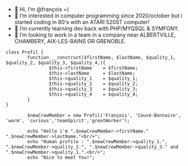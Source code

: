 - 👋 Hi, I’m @françois =)
- 👀 I’m interested in computer programming since 2020/october but i started coding in 80's with an ATARI 520ST computer!
- 🌱 I’m currently learning dev back with PHP/MYQSQL & SYMFONY.
- 💞️ I’m looking to work in a team in a company near ALBERTVILLE, CHAMBERY, AIX-LES-BAINS OR GRENOBLE.
```
class Profil {
        function __construct($firstName, $lastName, $quality_1, $quality_2, $quality_3, $quality_4,){
                $this->firstName    = $firstName;
                $this->lastName     = $lastName;
                $this->quality_1    = $quality_1;
                $this->quality_2    = $quality_2;
                $this->quality_3    = $quality_3;
                $this->quality_4    = $quality_4;
        }
}
```
```
        $newCrewMember = new Profil('François', 'Couvé-Bonnaire', 'warm', 'curious','teamSpirit','greatWorker');
        
        echo "Hello i'm ".$newCrewMember->firstName." ".$newCrewMember->lastName."<br/>";
        echo "Human profile : ".$newCrewMember->quality_1.", ".$newCrewMember->quality_2.", ".$newCrewMember->quality_3." and ".$newCrewMember->quality_1.".<br/>";
        echo "Nice to meet You!";
```

<!---
fransoa2103/fransoa2103 is a ✨ special ✨ repository because its `README.md` (this file) appears on your GitHub profile.
You can click the Preview link to take a look at your changes.
--->

